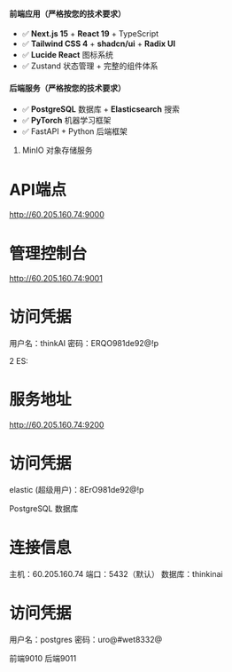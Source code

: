 #### 前端应用（严格按您的技术要求）
- ✅ **Next.js 15** + **React 19** + TypeScript
- ✅ **Tailwind CSS 4** + **shadcn/ui** + **Radix UI**
- ✅ **Lucide React** 图标系统
- ✅ Zustand 状态管理 + 完整的组件体系

#### 后端服务（严格按您的技术要求）
- ✅ **PostgreSQL** 数据库 + **Elasticsearch** 搜索
- ✅ **PyTorch** 机器学习框架
- ✅ FastAPI + Python 后端框架

1. MinIO 对象存储服务
# API端点
http://60.205.160.74:9000

# 管理控制台
http://60.205.160.74:9001

# 访问凭据
用户名：thinkAI
密码：ERQO981de92@!p

2 ES:
# 服务地址 
http://60.205.160.74:9200

# 访问凭据
elastic (超级用户)：8ErO981de92@!p

PostgreSQL 数据库

# 连接信息
主机：60.205.160.74
端口：5432（默认）
数据库：thinkinai

# 访问凭据
用户名：postgres
密码：uro@#wet8332@


前端9010
后端9011
